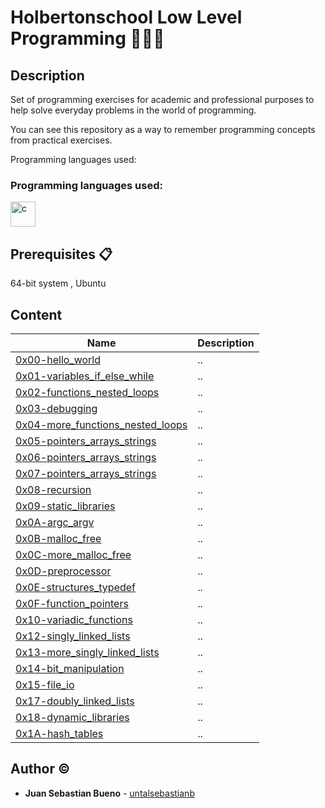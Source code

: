 # Holbertonschool Low Level Programming 👨🏻‍💻

## Description

Set of programming exercises for academic and professional purposes to help solve everyday problems in the world of programming.

You can see this repository as a way to remember programming concepts from practical exercises.

Programming languages used:
<h3 align="left">Programming languages used:</h3>
<p align="left"> <a href="https://www.cprogramming.com/" target="_blank"> <img src="https://devicons.github.io/devicon/devicon.git/icons/c/c-original.svg" alt="c" width="40" height="40"/> </a> </p>

## Prerequisites 📋

64-bit system , Ubuntu 


## Content
| Name | Description |
|---|---|
|[0x00-hello_world](https://github.com/untalsebastianb/holbertonschool-low_level_programming/tree/master/0x00-hello_world "0x00-hello_world")|..|
|[0x01-variables_if_else_while](https://github.com/untalsebastianb/holbertonschool-low_level_programming/tree/master/0x01-variables_if_else_while "0x01-variables_if_else_while")|..|
|[0x02-functions_nested_loops](https://github.com/untalsebastianb/holbertonschool-low_level_programming/tree/master/0x02-functions_nested_loops "0x02-functions_nested_loops")|..|
|[0x03-debugging](https://github.com/untalsebastianb/holbertonschool-low_level_programming/tree/master/0x03-debugging "0x03-debugging")|..|
|[0x04-more_functions_nested_loops](https://github.com/untalsebastianb/holbertonschool-low_level_programming/tree/master/0x04-more_functions_nested_loops "0x04-more_functions_nested_loops")|..|
|[0x05-pointers_arrays_strings](https://github.com/untalsebastianb/holbertonschool-low_level_programming/tree/master/0x05-pointers_arrays_strings "0x05-pointers_arrays_strings")|..|
|[0x06-pointers_arrays_strings](https://github.com/untalsebastianb/holbertonschool-low_level_programming/tree/master/0x06-pointers_arrays_strings "0x06-pointers_arrays_strings")|..|
|[0x07-pointers_arrays_strings](https://github.com/untalsebastianb/holbertonschool-low_level_programming/tree/master/0x07-pointers_arrays_strings "0x07-pointers_arrays_strings")|..|
|[0x08-recursion](https://github.com/untalsebastianb/holbertonschool-low_level_programming/tree/master/0x08-recursion "0x08-recursion")|..|
|[0x09-static_libraries](https://github.com/untalsebastianb/holbertonschool-low_level_programming/tree/master/0x09-static_libraries "0x09-static_libraries")|..|
|[0x0A-argc_argv](https://github.com/untalsebastianb/holbertonschool-low_level_programming/tree/master/0x0A-argc_argv "0x0A-argc_argv")|..|
|[0x0B-malloc_free](https://github.com/untalsebastianb/holbertonschool-low_level_programming/tree/master/0x0B-malloc_free "0x0B-malloc_free")|..|
|[0x0C-more_malloc_free](https://github.com/untalsebastianb/holbertonschool-low_level_programming/tree/master/0x0C-more_malloc_free "0x0C-more_malloc_free")|..|
|[0x0D-preprocessor](https://github.com/untalsebastianb/holbertonschool-low_level_programming/tree/master/0x0D-preprocessor "0x0D-preprocessor")|..|
|[0x0E-structures_typedef](https://github.com/untalsebastianb/holbertonschool-low_level_programming/tree/master/0x0E-structures_typedef "0x0E-structures_typedef")|..|
|[0x0F-function_pointers](https://github.com/untalsebastianb/holbertonschool-low_level_programming/tree/master/0x0F-function_pointers "0x0F-function_pointers")|..|
|[0x10-variadic_functions](https://github.com/untalsebastianb/holbertonschool-low_level_programming/tree/master/0x10-variadic_functions "0x10-variadic_functions")|..|
|[0x12-singly_linked_lists](https://github.com/untalsebastianb/holbertonschool-low_level_programming/tree/master/0x12-singly_linked_lists "0x12-singly_linked_lists")|..|
|[0x13-more_singly_linked_lists](https://github.com/untalsebastianb/holbertonschool-low_level_programming/tree/master/0x13-more_singly_linked_lists "0x13-more_singly_linked_lists")|..|
|[0x14-bit_manipulation](https://github.com/untalsebastianb/holbertonschool-low_level_programming/tree/master/0x14-bit_manipulation "0x14-bit_manipulation")|..|
|[0x15-file_io](https://github.com/untalsebastianb/holbertonschool-low_level_programming/tree/master/0x15-file_io "0x15-file_io")|..|
|[0x17-doubly_linked_lists](https://github.com/untalsebastianb/holbertonschool-low_level_programming/tree/master/0x17-doubly_linked_lists "0x17-doubly_linked_lists")|..|
|[0x18-dynamic_libraries](https://github.com/untalsebastianb/holbertonschool-low_level_programming/tree/master/0x18-dynamic_libraries "0x18-dynamic_libraries")|..|
|[0x1A-hash_tables](https://github.com/untalsebastianb/holbertonschool-low_level_programming/tree/master/0x1A-hash_tables "0x1A-hash_tables")|..|

## Author :copyright:
* **Juan Sebastian Bueno** - [untalsebastianb](https://github.com/untalsebastianb)

